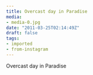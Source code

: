 ```yaml
---
title: Overcast day in Paradise
media:
- media-0.jpg
date: "2011-03-25T02:14:49Z"
draft: false
tags:
- imported
- from-instagram
---
```

Overcast day in Paradise
